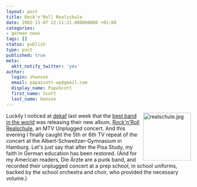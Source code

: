 ```yaml
---
layout: post
title: Rock'n'Roll Realschule
date: 2002-11-07 22:11:21.000000000 +01:00
categories:
- german news
tags: []
status: publish
type: post
published: true
meta:
  aktt_notify_twitter: 'yes'
author:
  login: shanson
  email: papascott-wp@gmail.com
  display_name: PapaScott
  first_name: Scott
  last_name: Hanson
---
```

<p><img alt="realschule.jpg" src="http://www.papascott.de/wordpress/wp-content/uploads/2002/11/realschule.jpg" width="130" height="130" border="0" align="right" />Luckily I noticed at <a href="http://blog.vollmondlicht.com/entry.php?id=511">dekaf</a> last week that the <a href="http://www.bademeister.com" title="Die Ärzte">best band in the world</a> was releasing their new album, <a href="http://www.bademeister.com/discografie/unplugged.html">Rock'n'Roll Realschule</a>, an MTV Unplugged concert. And this evening I finally caught the 5th or 6th TV repeat of the concert at the Albert-Schweitzer-Gymnasium in Hamburg. Let's just say that after the Pisa Study, my faith in German education has been restored. (And for my American readers, Die Ärzte are a punk band, and recorded their unplugged concert at a prep school, in school uniforms, backed by the school orchestra and choir, who provided the necessary volume.)</p>
